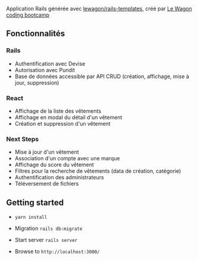 Application Rails générée avec [lewagon/rails-templates](https://github.com/lewagon/rails-templates), créé par  [Le Wagon coding bootcamp](https://www.lewagon.com)

## Fonctionnalités

### Rails
- Authentification avec Devise
- Autorisation avec Pundit
- Base de données accessible par API CRUD (création, affichage, mise à jour, suppression)

### React
- Affichage de la liste des vêtements
- Affichage en modal du détail d'un vêtement
- Création et suppression d'un vêtement

### Next Steps
 - Mise à jour d'un vêtement
 - Association d'un compte avec une marque
 - Affichage du score du vêtement
 - Filtres pour la recherche de vêtements (data de création, catégorie)
 - Authentification des administrateurs
 - Téléversement de fichiers

## Getting started

- `yarn install`

- Migration `rails db:migrate`

- Start server `rails server`

- Browse to `http://localhost:3000/`
